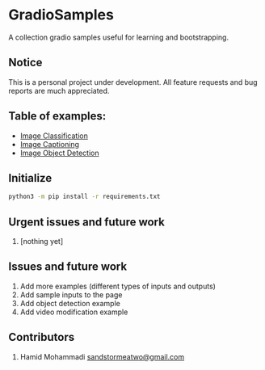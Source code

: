 # GradioSamples

A collection gradio samples useful for learning and bootstrapping.


## Notice

This is a personal project under development. All feature requests and bug reports are much appreciated.


## Table of examples:
- [Image Classification](image_classification)
- [Image Captioning](image_captioning)
- [Image Object Detection](image_object_detection)


## Initialize

```bash
python3 -m pip install -r requirements.txt
```

## Urgent issues and future work
1. [nothing yet]


## Issues and future work
1. Add more examples (different types of inputs and outputs)
2. Add sample inputs to the page
3. Add object detection example
4. Add video modification example


## Contributors
1. Hamid Mohammadi <sandstormeatwo@gmail.com>
